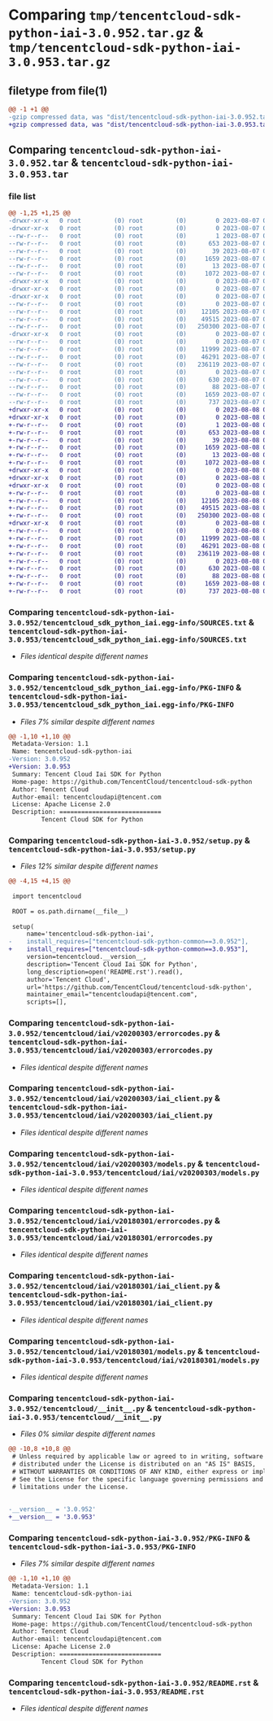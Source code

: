 # Comparing `tmp/tencentcloud-sdk-python-iai-3.0.952.tar.gz` & `tmp/tencentcloud-sdk-python-iai-3.0.953.tar.gz`

## filetype from file(1)

```diff
@@ -1 +1 @@
-gzip compressed data, was "dist/tencentcloud-sdk-python-iai-3.0.952.tar", last modified: Mon Aug  7 08:55:03 2023, max compression
+gzip compressed data, was "dist/tencentcloud-sdk-python-iai-3.0.953.tar", last modified: Tue Aug  8 00:26:14 2023, max compression
```

## Comparing `tencentcloud-sdk-python-iai-3.0.952.tar` & `tencentcloud-sdk-python-iai-3.0.953.tar`

### file list

```diff
@@ -1,25 +1,25 @@
-drwxr-xr-x   0 root         (0) root         (0)        0 2023-08-07 08:55:03.000000 tencentcloud-sdk-python-iai-3.0.952/
-drwxr-xr-x   0 root         (0) root         (0)        0 2023-08-07 08:55:03.000000 tencentcloud-sdk-python-iai-3.0.952/tencentcloud_sdk_python_iai.egg-info/
--rw-r--r--   0 root         (0) root         (0)        1 2023-08-07 08:55:03.000000 tencentcloud-sdk-python-iai-3.0.952/tencentcloud_sdk_python_iai.egg-info/dependency_links.txt
--rw-r--r--   0 root         (0) root         (0)      653 2023-08-07 08:55:03.000000 tencentcloud-sdk-python-iai-3.0.952/tencentcloud_sdk_python_iai.egg-info/SOURCES.txt
--rw-r--r--   0 root         (0) root         (0)       39 2023-08-07 08:55:03.000000 tencentcloud-sdk-python-iai-3.0.952/tencentcloud_sdk_python_iai.egg-info/requires.txt
--rw-r--r--   0 root         (0) root         (0)     1659 2023-08-07 08:55:03.000000 tencentcloud-sdk-python-iai-3.0.952/tencentcloud_sdk_python_iai.egg-info/PKG-INFO
--rw-r--r--   0 root         (0) root         (0)       13 2023-08-07 08:55:03.000000 tencentcloud-sdk-python-iai-3.0.952/tencentcloud_sdk_python_iai.egg-info/top_level.txt
--rw-r--r--   0 root         (0) root         (0)     1072 2023-08-07 08:55:03.000000 tencentcloud-sdk-python-iai-3.0.952/setup.py
-drwxr-xr-x   0 root         (0) root         (0)        0 2023-08-07 08:55:03.000000 tencentcloud-sdk-python-iai-3.0.952/tencentcloud/
-drwxr-xr-x   0 root         (0) root         (0)        0 2023-08-07 08:55:03.000000 tencentcloud-sdk-python-iai-3.0.952/tencentcloud/iai/
-drwxr-xr-x   0 root         (0) root         (0)        0 2023-08-07 08:55:03.000000 tencentcloud-sdk-python-iai-3.0.952/tencentcloud/iai/v20200303/
--rw-r--r--   0 root         (0) root         (0)        0 2023-08-07 08:55:03.000000 tencentcloud-sdk-python-iai-3.0.952/tencentcloud/iai/v20200303/__init__.py
--rw-r--r--   0 root         (0) root         (0)    12105 2023-08-07 08:55:03.000000 tencentcloud-sdk-python-iai-3.0.952/tencentcloud/iai/v20200303/errorcodes.py
--rw-r--r--   0 root         (0) root         (0)    49515 2023-08-07 08:55:03.000000 tencentcloud-sdk-python-iai-3.0.952/tencentcloud/iai/v20200303/iai_client.py
--rw-r--r--   0 root         (0) root         (0)   250300 2023-08-07 08:55:03.000000 tencentcloud-sdk-python-iai-3.0.952/tencentcloud/iai/v20200303/models.py
-drwxr-xr-x   0 root         (0) root         (0)        0 2023-08-07 08:55:03.000000 tencentcloud-sdk-python-iai-3.0.952/tencentcloud/iai/v20180301/
--rw-r--r--   0 root         (0) root         (0)        0 2023-08-07 08:55:03.000000 tencentcloud-sdk-python-iai-3.0.952/tencentcloud/iai/v20180301/__init__.py
--rw-r--r--   0 root         (0) root         (0)    11999 2023-08-07 08:55:03.000000 tencentcloud-sdk-python-iai-3.0.952/tencentcloud/iai/v20180301/errorcodes.py
--rw-r--r--   0 root         (0) root         (0)    46291 2023-08-07 08:55:03.000000 tencentcloud-sdk-python-iai-3.0.952/tencentcloud/iai/v20180301/iai_client.py
--rw-r--r--   0 root         (0) root         (0)   236119 2023-08-07 08:55:03.000000 tencentcloud-sdk-python-iai-3.0.952/tencentcloud/iai/v20180301/models.py
--rw-r--r--   0 root         (0) root         (0)        0 2023-08-07 08:55:03.000000 tencentcloud-sdk-python-iai-3.0.952/tencentcloud/iai/__init__.py
--rw-r--r--   0 root         (0) root         (0)      630 2023-08-07 08:55:03.000000 tencentcloud-sdk-python-iai-3.0.952/tencentcloud/__init__.py
--rw-r--r--   0 root         (0) root         (0)       88 2023-08-07 08:55:03.000000 tencentcloud-sdk-python-iai-3.0.952/setup.cfg
--rw-r--r--   0 root         (0) root         (0)     1659 2023-08-07 08:55:03.000000 tencentcloud-sdk-python-iai-3.0.952/PKG-INFO
--rw-r--r--   0 root         (0) root         (0)      737 2023-08-07 08:55:03.000000 tencentcloud-sdk-python-iai-3.0.952/README.rst
+drwxr-xr-x   0 root         (0) root         (0)        0 2023-08-08 00:26:14.000000 tencentcloud-sdk-python-iai-3.0.953/
+drwxr-xr-x   0 root         (0) root         (0)        0 2023-08-08 00:26:14.000000 tencentcloud-sdk-python-iai-3.0.953/tencentcloud_sdk_python_iai.egg-info/
+-rw-r--r--   0 root         (0) root         (0)        1 2023-08-08 00:26:14.000000 tencentcloud-sdk-python-iai-3.0.953/tencentcloud_sdk_python_iai.egg-info/dependency_links.txt
+-rw-r--r--   0 root         (0) root         (0)      653 2023-08-08 00:26:14.000000 tencentcloud-sdk-python-iai-3.0.953/tencentcloud_sdk_python_iai.egg-info/SOURCES.txt
+-rw-r--r--   0 root         (0) root         (0)       39 2023-08-08 00:26:14.000000 tencentcloud-sdk-python-iai-3.0.953/tencentcloud_sdk_python_iai.egg-info/requires.txt
+-rw-r--r--   0 root         (0) root         (0)     1659 2023-08-08 00:26:14.000000 tencentcloud-sdk-python-iai-3.0.953/tencentcloud_sdk_python_iai.egg-info/PKG-INFO
+-rw-r--r--   0 root         (0) root         (0)       13 2023-08-08 00:26:14.000000 tencentcloud-sdk-python-iai-3.0.953/tencentcloud_sdk_python_iai.egg-info/top_level.txt
+-rw-r--r--   0 root         (0) root         (0)     1072 2023-08-08 00:26:14.000000 tencentcloud-sdk-python-iai-3.0.953/setup.py
+drwxr-xr-x   0 root         (0) root         (0)        0 2023-08-08 00:26:14.000000 tencentcloud-sdk-python-iai-3.0.953/tencentcloud/
+drwxr-xr-x   0 root         (0) root         (0)        0 2023-08-08 00:26:14.000000 tencentcloud-sdk-python-iai-3.0.953/tencentcloud/iai/
+drwxr-xr-x   0 root         (0) root         (0)        0 2023-08-08 00:26:14.000000 tencentcloud-sdk-python-iai-3.0.953/tencentcloud/iai/v20200303/
+-rw-r--r--   0 root         (0) root         (0)        0 2023-08-08 00:26:14.000000 tencentcloud-sdk-python-iai-3.0.953/tencentcloud/iai/v20200303/__init__.py
+-rw-r--r--   0 root         (0) root         (0)    12105 2023-08-08 00:26:14.000000 tencentcloud-sdk-python-iai-3.0.953/tencentcloud/iai/v20200303/errorcodes.py
+-rw-r--r--   0 root         (0) root         (0)    49515 2023-08-08 00:26:14.000000 tencentcloud-sdk-python-iai-3.0.953/tencentcloud/iai/v20200303/iai_client.py
+-rw-r--r--   0 root         (0) root         (0)   250300 2023-08-08 00:26:14.000000 tencentcloud-sdk-python-iai-3.0.953/tencentcloud/iai/v20200303/models.py
+drwxr-xr-x   0 root         (0) root         (0)        0 2023-08-08 00:26:14.000000 tencentcloud-sdk-python-iai-3.0.953/tencentcloud/iai/v20180301/
+-rw-r--r--   0 root         (0) root         (0)        0 2023-08-08 00:26:14.000000 tencentcloud-sdk-python-iai-3.0.953/tencentcloud/iai/v20180301/__init__.py
+-rw-r--r--   0 root         (0) root         (0)    11999 2023-08-08 00:26:14.000000 tencentcloud-sdk-python-iai-3.0.953/tencentcloud/iai/v20180301/errorcodes.py
+-rw-r--r--   0 root         (0) root         (0)    46291 2023-08-08 00:26:14.000000 tencentcloud-sdk-python-iai-3.0.953/tencentcloud/iai/v20180301/iai_client.py
+-rw-r--r--   0 root         (0) root         (0)   236119 2023-08-08 00:26:14.000000 tencentcloud-sdk-python-iai-3.0.953/tencentcloud/iai/v20180301/models.py
+-rw-r--r--   0 root         (0) root         (0)        0 2023-08-08 00:26:14.000000 tencentcloud-sdk-python-iai-3.0.953/tencentcloud/iai/__init__.py
+-rw-r--r--   0 root         (0) root         (0)      630 2023-08-08 00:26:14.000000 tencentcloud-sdk-python-iai-3.0.953/tencentcloud/__init__.py
+-rw-r--r--   0 root         (0) root         (0)       88 2023-08-08 00:26:14.000000 tencentcloud-sdk-python-iai-3.0.953/setup.cfg
+-rw-r--r--   0 root         (0) root         (0)     1659 2023-08-08 00:26:14.000000 tencentcloud-sdk-python-iai-3.0.953/PKG-INFO
+-rw-r--r--   0 root         (0) root         (0)      737 2023-08-08 00:26:14.000000 tencentcloud-sdk-python-iai-3.0.953/README.rst
```

### Comparing `tencentcloud-sdk-python-iai-3.0.952/tencentcloud_sdk_python_iai.egg-info/SOURCES.txt` & `tencentcloud-sdk-python-iai-3.0.953/tencentcloud_sdk_python_iai.egg-info/SOURCES.txt`

 * *Files identical despite different names*

### Comparing `tencentcloud-sdk-python-iai-3.0.952/tencentcloud_sdk_python_iai.egg-info/PKG-INFO` & `tencentcloud-sdk-python-iai-3.0.953/tencentcloud_sdk_python_iai.egg-info/PKG-INFO`

 * *Files 7% similar despite different names*

```diff
@@ -1,10 +1,10 @@
 Metadata-Version: 1.1
 Name: tencentcloud-sdk-python-iai
-Version: 3.0.952
+Version: 3.0.953
 Summary: Tencent Cloud Iai SDK for Python
 Home-page: https://github.com/TencentCloud/tencentcloud-sdk-python
 Author: Tencent Cloud
 Author-email: tencentcloudapi@tencent.com
 License: Apache License 2.0
 Description: ============================
         Tencent Cloud SDK for Python
```

### Comparing `tencentcloud-sdk-python-iai-3.0.952/setup.py` & `tencentcloud-sdk-python-iai-3.0.953/setup.py`

 * *Files 12% similar despite different names*

```diff
@@ -4,15 +4,15 @@
 
 import tencentcloud
 
 ROOT = os.path.dirname(__file__)
 
 setup(
     name='tencentcloud-sdk-python-iai',
-    install_requires=["tencentcloud-sdk-python-common==3.0.952"],
+    install_requires=["tencentcloud-sdk-python-common==3.0.953"],
     version=tencentcloud.__version__,
     description='Tencent Cloud Iai SDK for Python',
     long_description=open('README.rst').read(),
     author='Tencent Cloud',
     url='https://github.com/TencentCloud/tencentcloud-sdk-python',
     maintainer_email="tencentcloudapi@tencent.com",
     scripts=[],
```

### Comparing `tencentcloud-sdk-python-iai-3.0.952/tencentcloud/iai/v20200303/errorcodes.py` & `tencentcloud-sdk-python-iai-3.0.953/tencentcloud/iai/v20200303/errorcodes.py`

 * *Files identical despite different names*

### Comparing `tencentcloud-sdk-python-iai-3.0.952/tencentcloud/iai/v20200303/iai_client.py` & `tencentcloud-sdk-python-iai-3.0.953/tencentcloud/iai/v20200303/iai_client.py`

 * *Files identical despite different names*

### Comparing `tencentcloud-sdk-python-iai-3.0.952/tencentcloud/iai/v20200303/models.py` & `tencentcloud-sdk-python-iai-3.0.953/tencentcloud/iai/v20200303/models.py`

 * *Files identical despite different names*

### Comparing `tencentcloud-sdk-python-iai-3.0.952/tencentcloud/iai/v20180301/errorcodes.py` & `tencentcloud-sdk-python-iai-3.0.953/tencentcloud/iai/v20180301/errorcodes.py`

 * *Files identical despite different names*

### Comparing `tencentcloud-sdk-python-iai-3.0.952/tencentcloud/iai/v20180301/iai_client.py` & `tencentcloud-sdk-python-iai-3.0.953/tencentcloud/iai/v20180301/iai_client.py`

 * *Files identical despite different names*

### Comparing `tencentcloud-sdk-python-iai-3.0.952/tencentcloud/iai/v20180301/models.py` & `tencentcloud-sdk-python-iai-3.0.953/tencentcloud/iai/v20180301/models.py`

 * *Files identical despite different names*

### Comparing `tencentcloud-sdk-python-iai-3.0.952/tencentcloud/__init__.py` & `tencentcloud-sdk-python-iai-3.0.953/tencentcloud/__init__.py`

 * *Files 0% similar despite different names*

```diff
@@ -10,8 +10,8 @@
 # Unless required by applicable law or agreed to in writing, software
 # distributed under the License is distributed on an "AS IS" BASIS,
 # WITHOUT WARRANTIES OR CONDITIONS OF ANY KIND, either express or implied.
 # See the License for the specific language governing permissions and
 # limitations under the License.
 
 
-__version__ = '3.0.952'
+__version__ = '3.0.953'
```

### Comparing `tencentcloud-sdk-python-iai-3.0.952/PKG-INFO` & `tencentcloud-sdk-python-iai-3.0.953/PKG-INFO`

 * *Files 7% similar despite different names*

```diff
@@ -1,10 +1,10 @@
 Metadata-Version: 1.1
 Name: tencentcloud-sdk-python-iai
-Version: 3.0.952
+Version: 3.0.953
 Summary: Tencent Cloud Iai SDK for Python
 Home-page: https://github.com/TencentCloud/tencentcloud-sdk-python
 Author: Tencent Cloud
 Author-email: tencentcloudapi@tencent.com
 License: Apache License 2.0
 Description: ============================
         Tencent Cloud SDK for Python
```

### Comparing `tencentcloud-sdk-python-iai-3.0.952/README.rst` & `tencentcloud-sdk-python-iai-3.0.953/README.rst`

 * *Files identical despite different names*

